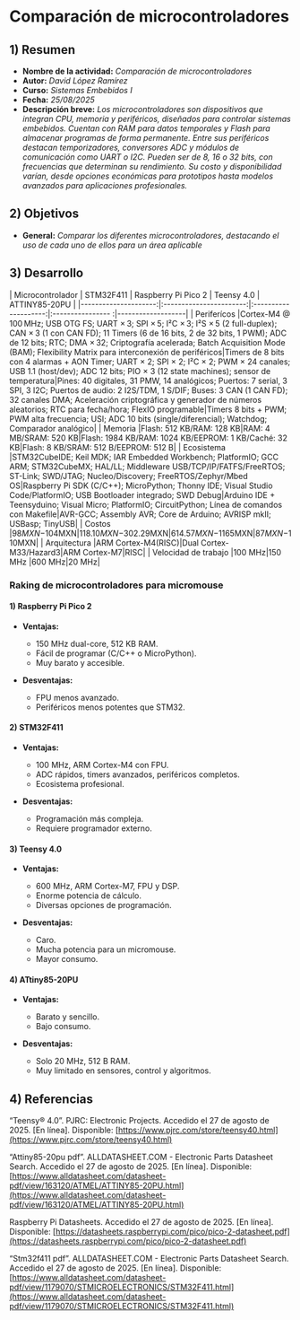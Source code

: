 # Comparación de microcontroladores

## 1) Resumen

- **Nombre de la actividad:** _Comparación de microcontroladores_
- **Autor:** _David López Ramírez_  
- **Curso:** _Sistemas Embebidos I_
- **Fecha:** _25/08/2025_  
- **Descripción breve:** _Los microcontroladores son dispositivos que integran CPU, memoria y periféricos, diseñados para controlar sistemas embebidos. Cuentan con RAM para datos temporales y Flash para almacenar programas de forma permanente. Entre sus periféricos destacan temporizadores, conversores ADC y módulos de comunicación como UART o I2C. Pueden ser de 8, 16 o 32 bits, con frecuencias que determinan su rendimiento. Su costo y disponibilidad varían, desde opciones económicas para prototipos hasta modelos avanzados para aplicaciones profesionales._


## 2) Objetivos

- **General:** _Comparar los diferentes microcontroladores, destacando el uso de cada uno de ellos para un área aplicable_


## 3) Desarrollo

| Microcontrolador     | STM32F411               | Raspberry Pi Pico 2  | Teensy 4.0        | ATTINY85-20PU     |
|---------------------:|:-----------------------:|:--------------------:|:---------------- :|-------------------|
| Periferícos          |Cortex-M4 @ 100 MHz; USB OTG FS; UART × 3; SPI × 5; I²C × 3; I²S × 5 (2 full-duplex); CAN × 3 (1 con CAN FD); 11 Timers (6 de 16 bits, 2 de 32 bits, 1 PWM); ADC de 12 bits; RTC; DMA × 32; Criptografía acelerada; Batch Acquisition Mode (BAM); Flexibility Matrix para interconexión de periféricos|Timers de 8 bits con 4 alarmas + AON Timer; UART × 2; SPI × 2; I²C × 2; PWM × 24 canales; USB 1.1 (host/dev); ADC 12 bits; PIO × 3 (12 state machines); sensor de temperatura|Pines: 40 digitales, 31 PMW, 14 analógicos; Puertos: 7 serial, 3 SPI, 3 I2C; Puertos de audio: 2 I2S/TDM, 1 S/DIF; Buses: 3 CAN (1 CAN FD); 32 canales DMA; Aceleración criptográfica y generador de números aleatorios; RTC para fecha/hora; FlexIO programable|Timers 8 bits + PWM; PWM alta frecuencia; USI; ADC 10 bits (single/diferencial); Watchdog; Comparador analógico|
| Memoria              |Flash: 512 KB/RAM: 128 KB|RAM: 4 MB/SRAM: 520 KB|Flash: 1984 KB/RAM: 1024 KB/EEPROM: 1 KB/Caché: 32 KB|Flash: 8 KB/SRAM: 512 B/EEPROM: 512 B|
| Ecosistema           |STM32CubeIDE; Keil MDK; IAR Embedded Workbench; PlatformIO; GCC ARM; STM32CubeMX; HAL/LL; Middleware USB/TCP/IP/FATFS/FreeRTOS; ST-Link; SWD/JTAG; Nucleo/Discovery; FreeRTOS/Zephyr/Mbed OS|Raspberry Pi SDK (C/C++); MicroPython; Thonny IDE; Visual Studio Code/PlatformIO; USB Bootloader integrado; SWD Debug|Arduino IDE + Teensyduino; Visual Micro; PlatformIO; CircuitPython; Línea de comandos con Makefile|AVR-GCC; Assembly AVR; Core de Arduino; AVRISP mkII; USBasp; TinyUSB|
| Costos               |$98MXN-$104MXN|$118.10MXN-$302.29MXN|$614.57MXN-$1165MXN|$87MXN-$110MXN|
| Arquitectura         |ARM Cortex-M4(RISC)|Dual Cortex-M33/Hazard3|ARM Cortex-M7|RISC|
| Velocidad de trabajo |100 MHz|150 MHz            |600 MHz|20 MHz|

### Raking de microcontroladores para micromouse

#### 1) Raspberry Pi Pico 2
- **Ventajas:** 
    * 150 MHz dual-core, 512 KB RAM.
    * Fácil de programar (C/C++ o MicroPython).
    * Muy barato y accesible.

- **Desventajas:** 
    * FPU menos avanzado.
    * Periféricos menos potentes que STM32.

#### 2) STM32F411
- **Ventajas:** 
    * 100 MHz, ARM Cortex-M4 con FPU.
    * ADC rápidos, timers avanzados, periféricos completos.
    * Ecosistema profesional.

- **Desventajas:** 
    * Programación más compleja.
    * Requiere programador externo.

#### 3) Teensy 4.0
- **Ventajas:** 
    * 600 MHz, ARM Cortex-M7, FPU y DSP.
    * Enorme potencia de cálculo.
    * Diversas opciones de programación.

- **Desventajas:** 
    * Caro.
    * Mucha potencia para un micromouse.
    * Mayor consumo.

#### 4) ATtiny85-20PU
- **Ventajas:** 
    * Barato y sencillo.
    * Bajo consumo.

- **Desventajas:** 
    * Solo 20 MHz, 512 B RAM.
    * Muy limitado en sensores, control y algoritmos.


## 4) Referencias

“Teensy® 4.0”. PJRC: Electronic Projects. Accedido el 27 de agosto de 2025. [En línea]. Disponible: [https://www.pjrc.com/store/teensy40.html](https://www.pjrc.com/store/teensy40.html)

“Attiny85-20pu pdf”. ALLDATASHEET.COM - Electronic Parts Datasheet Search. Accedido el 27 de agosto de 2025. [En línea]. Disponible: [https://www.alldatasheet.com/datasheet-pdf/view/163120/ATMEL/ATTINY85-20PU.html](https://www.alldatasheet.com/datasheet-pdf/view/163120/ATMEL/ATTINY85-20PU.html)

Raspberry Pi Datasheets. Accedido el 27 de agosto de 2025. [En línea]. Disponible: [https://datasheets.raspberrypi.com/pico/pico-2-datasheet.pdf](https://datasheets.raspberrypi.com/pico/pico-2-datasheet.pdf)

“Stm32f411 pdf”. ALLDATASHEET.COM - Electronic Parts Datasheet Search. Accedido el 27 de agosto de 2025. [En línea]. Disponible: [https://www.alldatasheet.com/datasheet-pdf/view/1179070/STMICROELECTRONICS/STM32F411.html](https://www.alldatasheet.com/datasheet-pdf/view/1179070/STMICROELECTRONICS/STM32F411.html)